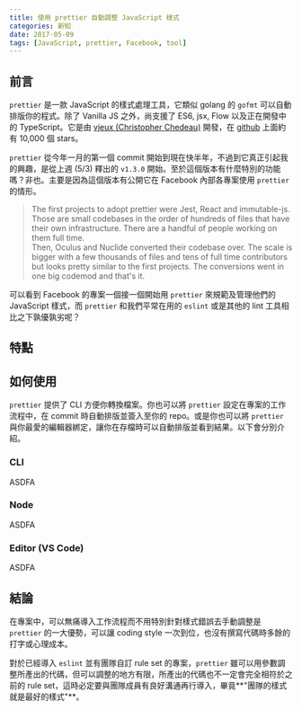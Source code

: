 ```yaml
---
title: 使用 prettier 自動調整 JavaScript 樣式
categories: 新知
date: 2017-05-09
tags: [JavaScript, prettier, Facebook, tool]
---
```


## 前言

`prettier` 是一款 JavaScript 的樣式處理工具，它類似 golang 的 `gofmt` 可以自動排版你的程式。除了 Vanilla JS 之外，尚支援了 ES6, jsx, Flow 以及正在開發中的 TypeScript。它是由 [vjeux (Christopher Chedeau)][vjeux]  開發，在 [github][prettier_github] 上面約有 10,000 個 stars。

`prettier` 從今年一月的第一個 commit 開始到現在快半年，不過到它真正引起我的興趣，是從上週 (5/3) 釋出的 `v1.3.0` 開始。至於這個版本有什麼特別的功能嗎？非也。主要是因為這個版本有公開它在 Facebook 內部各專案使用 `prettier` 的情形。

> The first projects to adopt prettier were Jest, React and immutable-js. Those are small codebases in the order of hundreds of files that have their own infrastructure. There are a handful of people working on them full time.<br />
> Then, Oculus and Nuclide converted their codebase over. The scale is bigger with a few thousands of files and tens of full time contributors but looks pretty similar to the first projects. The conversions went in one big codemod and that's it.

可以看到 Facebook 的專案一個接一個開始用 `prettier` 來規範及管理他們的 JavaScript 樣式，而 `prettier` 和我們平常在用的 `eslint` 或是其他的 lint 工具相比之下孰優孰劣呢？

## 特點

## 如何使用

`prettier` 提供了 CLI 方便你轉換檔案。你也可以將 `prettier` 設定在專案的工作流程中，在 commit 時自動排版並簽入至你的 repo。或是你也可以將 `prettier` 與你最愛的編輯器綁定，讓你在存檔時可以自動排版並看到結果。以下會分別介紹。

### CLI

ASDFA

### Node

ASDFA

### Editor (VS Code)

ASDFA

## 結論

在專案中，可以無痛導入工作流程而不用特別針對樣式錯誤去手動調整是 `prettier` 的一大優勢，可以讓 coding style 一次到位，也沒有撰寫代碼時多餘的打字或心理成本。

對於已經導入 `eslint` 並有團隊自訂 rule set 的專案，`prettier` 雖可以用參數調整所產出的代碼，但可以調整的地方有限，所產出的代碼也不一定會完全相符於之前的 rule set，這時必定要與團隊成員有良好溝通再行導入，畢竟**"團隊的樣式就是最好的樣式"**。

[vjeux]: https://twitter.com/vjeux
[prettier_web]: https://prettier.github.io/prettier/
[prettier_github]: https://github.com/prettier/prettier
